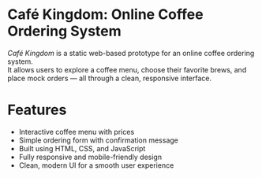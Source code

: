 # Café Kingdom: Online Coffee Ordering System

*Café Kingdom* is a static web-based prototype for an online coffee ordering system.  
It allows users to explore a coffee menu, choose their favorite brews, and place mock orders — all through a clean, responsive interface.

# Features

- Interactive coffee menu with prices 
- Simple ordering form with confirmation message  
- Built using HTML, CSS, and JavaScript  
- Fully responsive and mobile-friendly design  
- Clean, modern UI for a smooth user experience
